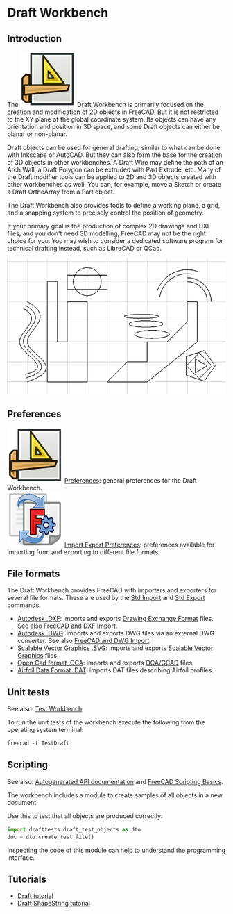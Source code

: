 # Draft Workbench

## Introduction

The ![DraftWorkbench](https://github.com/FreeCAD/FreeCAD-documentation-docusaurus/blob/main/src/assets/workbenches/draft/DraftWorkbench.svg) Draft Workbench is primarily focused on the creation and modification of 2D objects in FreeCAD. But it is not restricted to the XY plane of the global coordinate system. Its objects can have any orientation and position in 3D space, and some Draft objects can either be planar or non-planar.

Draft objects can be used for general drafting, similar to what can be done with Inkscape or AutoCAD. But they can also form the base for the creation of 3D objects in other workbenches. A Draft Wire may define the path of an Arch Wall, a Draft Polygon can be extruded with Part Extrude, etc. Many of the Draft modifier tools can be applied to 2D and 3D objects created with other workbenches as well. You can, for example, move a Sketch or create a Draft OrthoArray from a Part object.

The Draft Workbench also provides tools to define a working plane, a grid, and a snapping system to precisely control the position of geometry.

If your primary goal is the production of complex 2D drawings and DXF files, and you don't need 3D modelling, FreeCAD may not be the right choice for you. You may wish to consider a dedicated software program for technical drafting instead, such as LibreCAD or QCad.

![Draft_Workbench_Example](https://github.com/FreeCAD/FreeCAD-documentation-docusaurus/blob/main/src/assets/workbenches/draft/Draft_Workbench_Example.png)

## Preferences

![Preferences-draft](../assets/Preferences-draft.svg) [Preferences](https://wiki.freecad.org/Draft_Preferences): general preferences for the Draft Workbench.  
![Preferences-import-export](../assets/Preferences-import-export.svg) [Import Export Preferences](https://wiki.freecad.org/Import_Export_Preferences): preferences available for importing from and exporting to different file formats.

## File formats

The Draft Workbench provides FreeCAD with importers and exporters for several file formats. These are used by the [Std Import](https://wiki.freecad.org/Std_Import) and [Std Export](https://wiki.freecad.org/Std_Import) commands.

- [Autodesk .DXF](https://wiki.freecad.org/Draft_DXF): imports and exports [Drawing Exchange Format](http://en.wikipedia.org/wiki/AutoCAD_DXF) files. See also [FreeCAD and DXF Import](https://wiki.freecad.org/FreeCAD_and_DXF_Import).
- [Autodesk .DWG](https://wiki.freecad.org/Draft_DXF): imports and exports DWG files via an external DWG converter. See also [FreeCAD and DWG Import](https://wiki.freecad.org/Draft_DXF).
- [Scalable Vector Graphics .SVG](https://wiki.freecad.org/Draft_SVG): imports and exports [Scalable Vector Graphics](http://en.wikipedia.org/wiki/Scalable_Vector_Graphics) files.
- [Open Cad format .OCA](http://en.wikipedia.org/wiki/Scalable_Vector_Graphics): imports and exports [OCA/GCAD](http://groups.google.com/group/open_cad_format) files.
- [Airfoil Data Format .DAT](https://wiki.freecad.org/Draft_DAT): imports DAT files describing Airfoil profiles.

## Unit tests

See also: [Test Workbench](https://wiki.freecad.org/Testing).

To run the unit tests of the workbench execute the following from the operating system terminal:

```python
freecad -t TestDraft
```

## Scripting

See also: [Autogenerated API documentation](https://freecad.github.io/SourceDoc/) and [FreeCAD Scripting Basics](https://wiki.freecad.org/FreeCAD_Scripting_Basics).

The workbench includes a module to create samples of all objects in a new document.

Use this to test that all objects are produced correctly:

```python
import drafttests.draft_test_objects as dto
doc = dto.create_test_file()
```

Inspecting the code of this module can help to understand the programming interface.

## Tutorials

- [Draft tutorial](https://wiki.freecad.org/Draft_tutorial)
- [Draft ShapeString tutorial](https://wiki.freecad.org/Draft_tutorial)
